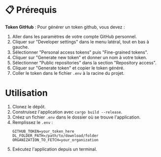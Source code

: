 # 📋 Prérequis

**Token GitHub** : Pour générer un token github, vous devez :

1. Aller dans les paramètres de votre compte GitHub personnel.
2. Cliquer sur "Developer settings" dans le menu latéral, tout en bas à gauche.
3. Sélectionner "Personal access tokens" puis "Fine-grained tokens".
4. Cliquer sur "Generate new token" et donner un nom à votre token.
5. Sélectionner "Public repositories" dans la section "Repository access".
6. Cliquer sur "Generate token" et copier le token généré.
7. Coller le token dans le fichier `.env` à la racine du projet.

# Utilisation

1. Clonez le dépôt.
2. Construisez l'application avec `cargo build --release`.
3. Créez un fichier `.env` dans le dossier où se trouve l'application.
4. Remplissez le `.env` :
   ```
   GITHUB_TOKEN=your_token_here
   DL_FOLDER_PATH=/path/to/download/folder
   ORGANIZATION_TO_FETCH=your_organization
   ```
5. Exécutez l'application depuis un terminal.
